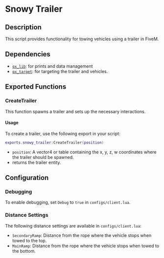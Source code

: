 # Snowy Trailer

## Description
This script provides functionality for towing vehicles using a trailer in FiveM.

## Dependencies
- [`ox_lib`](https://github.com/overextended/ox_lib): for prints and data management
- [`ox_target`](https://github.com/overextended/ox_target): for targeting the trailer and vehicles.

## Exported Functions

### CreateTrailer
This function spawns a trailer and sets up the necessary interactions.

#### Usage
To create a trailer, use the following export in your script:

```lua
exports.snowy_trailer:CreateTrailer(position)
```
- `position`: A vector4 or table containing the x, y, z, w coordinates where the trailer should be spawned.
- returns the trailer entity.
## Configuration

### Debugging
To enable debugging, set `Debug` to `true` in `configs/client.lua`.

### Distance Settings
The following distance settings are available in `configs/client.lua`:

- `SecondaryRamp`: Distance from the rope where the vehicle stops when towed to the top.
- `MainRamp`: Distance from the rope where the vehicle stops when towed to the bottom.
